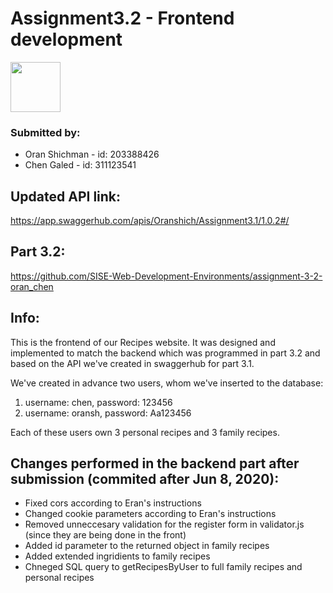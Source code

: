  # Assignment3.2 - Frontend development 
 
 <img src="https://github.com/SISE-Web-Development-Environments/assignment-3-2-oran_chen/blob/master/download.jpg" height="80">

### Submitted by:
* Oran Shichman - id: 203388426
* Chen Galed - id: 311123541

## Updated API link:
https://app.swaggerhub.com/apis/Oranshich/Assignment3.1/1.0.2#/

## Part 3.2:
https://github.com/SISE-Web-Development-Environments/assignment-3-2-oran_chen

Info:
-----
This is the frontend of our Recipes website. It was designed and implemented to match the backend which was programmed in part 3.2 and based on the API we've created in swaggerhub for part 3.1.

We've created in advance two users, whom we've inserted to the database:
1. username: chen, password: 123456
2. username: oransh, password: Aa123456

Each of these users own 3 personal recipes and 3 family recipes.


## Changes performed in the backend part after submission (commited after Jun 8, 2020):
- Fixed cors according to Eran's instructions
- Changed cookie parameters  according to Eran's instructions
- Removed unneccesary validation for the register form in validator.js (since they are being done in the front)
- Added id parameter to the returned object in family recipes
- Added extended ingridients to family recipes
- Chneged SQL query to getRecipesByUser to full family recipes and personal recipes

